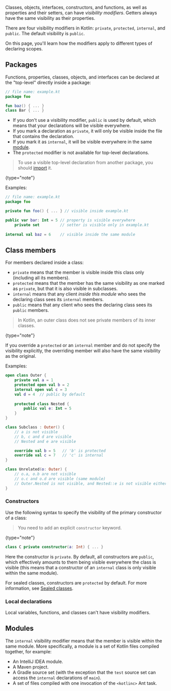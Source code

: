[//]: # (title: Visibility modifiers)

Classes, objects, interfaces, constructors, and functions, as well as properties and their setters, can have *visibility modifiers*.
Getters always have the same visibility as their properties.

There are four visibility modifiers in Kotlin: `private`, `protected`, `internal`, and `public`.
The default visibility is `public`.

On this page, you'll learn how the modifiers apply to different types of declaring scopes.

## Packages

Functions, properties, classes, objects, and interfaces can be declared at the "top-level" directly inside a package:

```kotlin
// file name: example.kt
package foo

fun baz() { ... }
class Bar { ... }
```

* If you don't use a visibility modifier, `public` is used by default, which means that your declarations will be
  visible everywhere.
* If you mark a declaration as `private`, it will only be visible inside the file that contains the declaration.
* If you mark it as `internal`, it will be visible everywhere in the same [module](#modules).
* The `protected` modifier is not available for top-level declarations.

>To use a visible top-level declaration from another package, you should [import](packages.md#imports) it.
>
{type="note"}

Examples:

```kotlin
// file name: example.kt
package foo

private fun foo() { ... } // visible inside example.kt

public var bar: Int = 5 // property is visible everywhere
    private set         // setter is visible only in example.kt
    
internal val baz = 6    // visible inside the same module
```

## Class members

For members declared inside a class:

* `private` means that the member is visible inside this class only (including all its members).
* `protected` means that the member has the same visibility as one marked as `private`, but that it is also visible in subclasses.
* `internal` means that any client *inside this module* who sees the declaring class sees its `internal` members.
* `public` means that any client who sees the declaring class sees its `public` members.

> In Kotlin, an outer class does not see private members of its inner classes.
>
{type="note"}

If you override a `protected` or an `internal` member and do not specify the visibility explicitly, the overriding member
will also have the same visibility as the original.

Examples:

```kotlin
open class Outer {
    private val a = 1
    protected open val b = 2
    internal open val c = 3
    val d = 4  // public by default
    
    protected class Nested {
        public val e: Int = 5
    }
}

class Subclass : Outer() {
    // a is not visible
    // b, c and d are visible
    // Nested and e are visible

    override val b = 5   // 'b' is protected
    override val c = 7   // 'c' is internal
}

class Unrelated(o: Outer) {
    // o.a, o.b are not visible
    // o.c and o.d are visible (same module)
    // Outer.Nested is not visible, and Nested::e is not visible either 
}
```

### Constructors

Use the following syntax to specify the visibility of the primary constructor of a class:

> You need to add an explicit `constructor` keyword.
>
{type="note"}

```kotlin
class C private constructor(a: Int) { ... }
```

Here the constructor is `private`. By default, all constructors are `public`, which effectively
amounts to them being visible everywhere the class is visible (this means that a constructor of an `internal` class is only
visible within the same module).

For sealed classes, constructors are `protected` by default. For more information, see [Sealed classes](sealed-classes.md#constructors).

### Local declarations

Local variables, functions, and classes can't have visibility modifiers.

## Modules

The `internal` visibility modifier means that the member is visible within the same module. More specifically,
a module is a set of Kotlin files compiled together, for example:

* An IntelliJ IDEA module.
* A Maven project.
* A Gradle source set (with the exception that the `test` source set can access the `internal` declarations of `main`).
* A set of files compiled with one invocation of the `<kotlinc>` Ant task.
